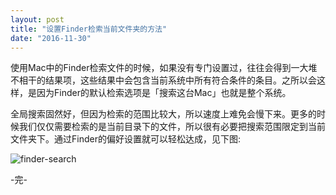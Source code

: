 ```yaml
---
layout: post
title: "设置Finder检索当前文件夹的方法"
date: "2016-11-30"
---
```


使用Mac中的Finder检索文件的时候，如果没有专门设置过，往往会得到一大堆不相干的结果项，这些结果中会包含当前系统中所有符合条件的条目。之所以会这样，是因为Finder的默认检索选项是「搜索这台Mac」也就是整个系统。

全局搜索固然好，但因为检索的范围比较大，所以速度上难免会慢下来。更多的时候我们仅仅需要检索的是当前目录下的文件，所以很有必要把搜索范围限定到当前文件夹下。通过Finder的偏好设置就可以轻松达成，见下图:

![finder-search]({{site.IMG_PATH}}/finder-search.png)

-完-

